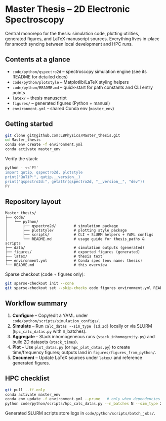 # Master Thesis – 2D Electronic Spectroscopy

Central monorepo for the thesis: simulation code, plotting utilities, generated figures, and LaTeX manuscript sources. Everything lives in-place for smooth syncing between local development and HPC runs.

## Contents at a glance
- `code/python/qspectro2d` – spectroscopy simulation engine (see its README for detailed docs)
- `code/python/plotstyle` – Matplotlib/LaTeX styling helpers
- `code/python/README.md` – quick-start for path constants and CLI entry points
- `latex/` – thesis manuscript
- `figures/` – generated figures (Python + manual)
- `environment.yml` – shared Conda env (`master_env`)

## Getting started
```bash
git clone git@github.com:LBPhysics/Master_thesis.git
cd Master_thesis
conda env create -f environment.yml
conda activate master_env
```

Verify the stack:
```bash
python - <<'PY'
import qutip, qspectro2d, plotstyle
print("QuTiP:", qutip.__version__)
print("qspectro2d:", getattr(qspectro2d, "__version__", "dev"))
PY
```

## Repository layout
```
Master_thesis/
├── code/
│   └── python/
│       ├── qspectro2d/        # simulation package
│       ├── plotstyle/         # plotting style package
│       ├── scripts/           # CLI + SLURM helpers + YAML configs
│       └── README.md          # usage guide for thesis_paths & scripts
├── data/                      # simulation outputs (generated)
├── figures/                   # exported figures (generated)
├── latex/                     # thesis text
├── environment.yml            # Conda spec (env name: thesis)
└── README.md                  # this overview
```

Sparse checkout (code + figures only):
```bash
git sparse-checkout init --cone
git sparse-checkout set --skip-checks code figures environment.yml README.md
```

## Workflow summary
1. **Configure** – Copy/edit a YAML under `code/python/scripts/simulation_configs/`.
2. **Simulate** – Run `calc_datas --sim_type {1d,2d}` locally or via SLURM (`hpc_calc_datas.py` with n_batches).
3. **Aggregate** – Stack inhomogeneous runs (`stack_inhomogenity.py`) and build 2D datasets (`stack_times`).
4. **Plot** – Use `plot_datas.py` (or `hpc_plot_datas.py`) to create time/frequency figures; outputs land in `figures/figures_from_python/`.
5. **Document** – Update LaTeX sources under `latex/` and reference generated figures.

## HPC checklist
```bash
git pull --ff-only
conda activate master_env
conda env update -f environment.yml --prune   # only when dependencies changed
python code/python/scripts/hpc_calc_datas.py --n_batches N --sim_type 2d
```

Generated SLURM scripts store logs in `code/python/scripts/batch_jobs/`.